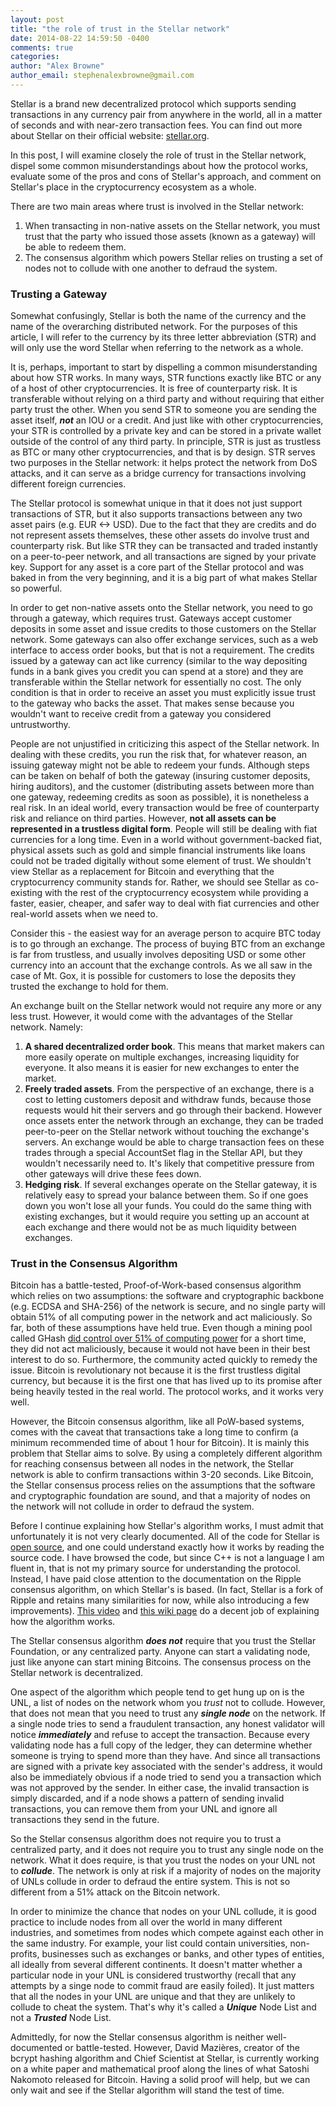 ```yaml
---
layout: post
title: "the role of trust in the Stellar network"
date: 2014-08-22 14:59:50 -0400
comments: true
categories:
author: "Alex Browne"
author_email: stephenalexbrowne@gmail.com
---
```


Stellar is a brand new decentralized protocol which supports sending transactions in any currency pair
from anywhere in the world, all in a matter of seconds and with near-zero transaction fees.
You can find out more about Stellar on their official website: [stellar.org](https://www.stellar.org).

In this post, I will examine closely the role of trust in the Stellar network, dispel some
common misunderstandings about how the protocol works, evaluate some of the pros and cons of
Stellar's approach, and comment on Stellar's place in the cryptocurrency ecosystem as a whole.

There are two main areas where trust is involved in the Stellar network:

1. When transacting in non-native assets on the Stellar network, you must trust that the party
who issued those assets (known as a gateway) will be able to redeem them.
2. The consensus algorithm which powers Stellar relies on trusting a set of nodes not to collude
with one another to defraud the system. 

### Trusting a Gateway

Somewhat confusingly, Stellar is both the name of the currency and the name of the overarching
distributed network. For the purposes of this article, I will refer to the currency by its three
letter abbreviation (STR) and will only use the word Stellar when referring to the network as a
whole.

It is, perhaps, important to start by dispelling a common misunderstanding about how STR works. In
many ways, STR functions exactly like BTC or any of a host of other cryptocurrencies. It  is free of
counterparty risk. It is transferable without relying on a third party and without requiring that
either party trust the other. When you send STR to someone you are sending the asset itself,
***not*** an IOU or a credit. And just like with other cryptocurrencies, your STR is controlled by a
private key and can be stored in a private wallet outside of the control of any third party. In
principle, STR is just as trustless as BTC or many other cryptocurrencies, and that is by design.
STR serves two purposes in the Stellar network: it helps protect the network from DoS attacks, and
it can serve as a bridge currency for transactions involving different foreign currencies.

The Stellar protocol is somewhat unique in that it does not just support transactions of STR, but it
also supports transactions between any two asset pairs (e.g. EUR <-> USD). Due to the fact that they
are credits and do not represent assets themselves, these other assets do involve trust and
counterparty risk. But like STR they can be transacted and traded instantly on a peer-to-peer network,
and all transactions are signed by your private key. Support for any asset is a core part of the
Stellar protocol and was baked in from the very beginning, and it is a big part of what makes
Stellar so powerful.

In order to get non-native assets onto the Stellar network, you need to go through a gateway, which
requires trust. Gateways accept customer deposits in some asset and issue credits to those customers
on the Stellar network. Some gateways can also offer exchange services, such as a web interface to
access order books, but that is not a requirement. The credits issued by a gateway can act like
currency (similar to the way depositing funds in a bank gives you credit you can spend at a store)
and they are transferable within the Stellar network for essentially no cost. The only condition is
that in order to receive an asset you must explicitly issue trust to the gateway who backs the
asset. That makes sense because you wouldn't want to receive credit from a gateway you considered
untrustworthy.

People are not unjustified in criticizing this aspect of the Stellar network. In dealing with these
credits, you run the risk that, for whatever reason, an issuing gateway might not be able to redeem
your funds. Although steps can be taken on behalf of both the gateway (insuring customer deposits,
hiring auditors), and the customer (distributing assets between more than one gateway, redeeming
credits as soon as possible), it is nonetheless a real risk. In an ideal world, every transaction
would be free of counterparty risk and reliance on third parties. However, **not all assets can be
represented in a trustless digital form**. People will still be dealing with fiat currencies for a
long time. Even in a world without government-backed fiat, physical assets such as gold and simple
financial instruments like loans could not be traded digitally without some element of trust. We
shouldn't view Stellar as a replacement for Bitcoin and everything that the cryptocurrency community
stands for. Rather, we should see Stellar as co-existing with the rest of the cryptocurrency
ecosystem while providing a faster, easier, cheaper, and safer way to deal with fiat currencies and
other real-world assets when we need to.

Consider this - the easiest way for an average person to acquire BTC today is to go through an
exchange. The process of buying BTC from an exchange is far from trustless, and usually involves
depositing USD or some other currency into an account that the exchange controls. As we all saw in
the case of Mt. Gox, it is possible for customers to lose the deposits they trusted the exchange to
hold for them.

An exchange built on the Stellar network would not require any more or any less trust. However, it
would come with the advantages of the Stellar network. Namely:

1. **A shared decentralized order book**. This means that market makers can more easily operate on
multiple exchanges, increasing liquidity for everyone. It also means it is easier for new exchanges
to enter the market.
2. **Freely traded assets**. From the perspective of an exchange, there is a cost to letting customers
deposit and withdraw funds, because those requests would hit their servers and go through their backend.
However once assets enter the network through an exchange, they can be traded peer-to-peer on the
Stellar network without touching the exchange's servers. An exchange would be able to charge transaction
fees on these trades through a special AccountSet flag in the Stellar API, but they wouldn't necessarily
need to. It's likely that competitive pressure from other gateways will drive these fees down.
3. **Hedging risk**. If several exchanges
operate on the Stellar gateway, it is relatively easy to spread your balance between them. So if one
goes down you won't lose all your funds. You could do the same thing with existing exchanges, but it
would require you setting up an account at each exchange and there would not be as much liquidity
between exchanges.



### Trust in the Consensus Algorithm

Bitcoin has a battle-tested, Proof-of-Work-based consensus algorithm which relies on two
assumptions: the software and cryptographic backbone (e.g. ECDSA and SHA-256) of the network is
secure, and no single party will obtain 51% of all computing power in the network and act
maliciously. So far, both of these assumptions have held true. Even though a mining pool called 
GHash
[did control over 51% of computing power](http://www.extremetech.com/extreme/184427-one-bitcoin-group-now-controls-51-of-total-mining-power-threatening-entire-currencys-safety)
for a short time, they did not act maliciously, because it would not have been in their best
interest to do so. Furthermore, the community acted quickly to remedy the issue. Bitcoin is
revolutionary not because it is the first trustless digital currency, but because it is the
first one that has lived up to its promise after being heavily tested in the real world. The
protocol works, and it works very well.

However, the Bitcoin consensus algorithm, like all PoW-based systems, comes with the caveat that
transactions take a long time to confirm (a minimum recommended time of about 1 hour for Bitcoin).
It is mainly this problem that Stellar aims to solve. By using a completely different algorithm for
reaching consensus between all nodes in the network, the Stellar network is able to confirm
transactions within 3-20 seconds. Like Bitcoin, the Stellar consensus process relies on the
assumptions that the software and cryptographic foundation are sound, and that a majority of nodes
on the network will not collude in order to defraud the system.

Before I continue explaining how Stellar's algorithm works, I must admit that unfortunately it is
not very clearly documented. All of the code for Stellar is
[open source](https://github.com/stellar/stellard), and one could understand exactly how it works by
reading the source code. I have browsed the code, but since C++ is not a language I am fluent in,
that is not my primary source for understanding the protocol. Instead, I have paid close attention to
the documentation on the Ripple consensus algorithm, on which Stellar's is based. (In fact, Stellar is
a fork of Ripple and retains many similarities for now, while also introducing a few improvements).
[This video](https://www.youtube.com/watch?v=pj1QVb1vlC0&feature=youtu.be) and
[this wiki page](https://ripple.com/wiki/Consensus) do a decent job of explaining how the algorithm
works.

The Stellar consensus algorithm ***does not*** require that you trust the Stellar Foundation, or
any centralized party. Anyone can start a validating node, just like anyone can start mining
Bitcoins. The consensus process on the Stellar network is decentralized.

One aspect of the algorithm which people tend to get hung up on is the UNL, a list of nodes on the
network whom you *trust* not to collude. However, that does not mean that you need to trust any
***single node*** on the network. If a single node tries to send a fraudulent transaction, any honest
validator will notice ***immediately*** and refuse to accept the transaction. Because every
validating node has a full copy of the ledger, they can determine whether someone is trying to spend
more than they have. And since all transactions are signed with a private key associated with the
sender's address, it would also be immediately obvious if a node tried to send you a transaction
which was not approved by the sender. In either case, the invalid transaction is simply discarded,
and if a node shows a pattern of sending invalid transactions, you can remove them from your UNL and
ignore all transactions they send in the future.

So the Stellar consensus algorithm does not require you to trust a centralized party, and it
does not require you to trust any single node on the network. What it does require, is that you
trust the nodes on your UNL not to ***collude***. The network is only at risk if a majority of 
nodes on the majority of UNLs collude in order to defraud the entire system. This is not so different
from a 51% attack on the Bitcoin network. 

In order to minimize the chance that nodes on your UNL collude, it is good practice to include
nodes from all over the world in many different industries, and sometimes from nodes which compete
against each other in the same industry. For example, your list could contain universities, non-profits,
businesses such as exchanges or banks, and other types of entities, all ideally from several different
continents. It doesn't matter whether a particular node in your UNL is considered trustworthy (recall
that any attempts by a singe node to commit fraud are easily foiled). It just matters that all the
nodes in your UNL are unique and that they are unlikely to collude to cheat the system. That's why
it's called a ***Unique*** Node List and not a ***Trusted*** Node List.

Admittedly, for now the Stellar consensus algorithm is neither well-documented or battle-tested.
However, David Mazières, creator of the bcrypt hashing algorithm and Chief Scientist at Stellar, is
currently working on a white paper and mathematical proof along the lines of what Satoshi Nakomoto
released for Bitcoin. Having a solid proof will help, but we can only wait and see if the Stellar
algorithm will stand the test of time.

